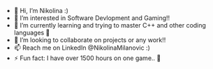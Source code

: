 - 👋 Hi, I’m Nikolina :)
- 👀 I’m interested in Software Devlopment and Gaming!!
- 🌱 I’m currently learning and trying to master C++ and other coding languages 🥸
- 💞️ I’m looking to collaborate on projects or any work!!
- 📫 Reach me on LinkedIn @NikolinaMilanovic :)
- ⚡ Fun fact: I have over 1500 hours on one game.. 😬

<!---
nikolinaiscool/nikolinaiscool is a ✨ special ✨ repository because its `README.md` (this file) appears on your GitHub profile.
You can click the Preview link to take a look at your changes.
--->
